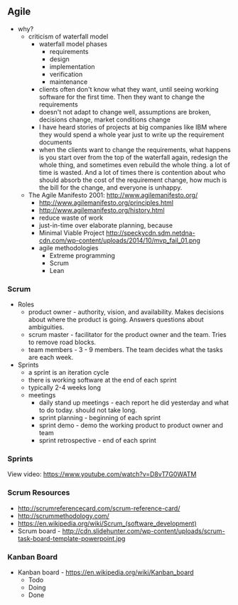 ## Agile

* why?
  * criticism of waterfall model
    * waterfall model phases
      * requirements
      * design
      * implementation
      * verification
      * maintenance
    * clients often don't know what they want, until seeing working software for the first time. Then they want to change the requirements
    * doesn't not adapt to change well, assumptions are broken, decisions change, market conditions change
    * I have heard stories of projects at big companies like IBM where they would spend a whole year just to write up the requirement documents
    * when the clients want to change the requirements, what happens is you start over from the top of the waterfall again, redesign the whole thing, and sometimes even rebuild the whole thing. a lot of time is wasted. And a lot of times there is contention about who should absorb the cost of the requirement change, how much is the bill for the change, and everyone is unhappy.
  * The Agile Manifesto 2001: http://www.agilemanifesto.org/
    * http://www.agilemanifesto.org/principles.html
    * http://www.agilemanifesto.org/history.html
    * reduce waste of work
    * just-in-time over elaborate planning, because
    * Minimal Viable Project http://speckycdn.sdm.netdna-cdn.com/wp-content/uploads/2014/10/mvp_fail_01.png
    * agile methodologies
      * Extreme programming
      * Scrum
      * Lean

### Scrum

* Roles
  * product owner - authority, vision, and availability. Makes decisions about where the product is going. Answers questions about ambiguities.
  * scrum master - facilitator for the product owner and the team. Tries to remove road blocks.
  * team members - 3 - 9 members. The team decides what the tasks are each week.
* Sprints
  * a sprint is an iteration cycle
  * there is working software at the end of each sprint
  * typically 2-4 weeks long
  * meetings
    * daily stand up meetings - each report he did yesterday and what to do today. should not take long.
    * sprint planning - beginning of each sprint
    * sprint demo - demo the working product to product owner and team
    * sprint retrospective - end of each sprint

### Sprints

View video: https://www.youtube.com/watch?v=D8vT7G0WATM

### Scrum Resources

* http://scrumreferencecard.com/scrum-reference-card/
* http://scrummethodology.com/
* https://en.wikipedia.org/wiki/Scrum_(software_development)
* Scrum board - http://cdn.slidehunter.com/wp-content/uploads/scrum-task-board-template-powerpoint.jpg

### Kanban Board

* Kanban board - https://en.wikipedia.org/wiki/Kanban_board
  * Todo
  * Doing
  * Done

